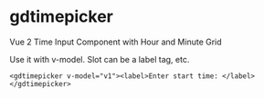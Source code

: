 # gdtimepicker
Vue 2 Time Input Component with Hour and Minute Grid

 Use it with v-model.  Slot can be a label tag, etc. 


    

    <gdtimepicker v-model="v1"><label>Enter start time: </label></gdtimepicker>
